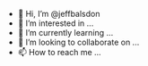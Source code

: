 - 👋 Hi, I’m @jeffbalsdon
- 👀 I’m interested in ...
- 🌱 I’m currently learning ...
- 💞️ I’m looking to collaborate on ...
- 📫 How to reach me ...

<!---
jeffbalsdon/jeffbalsdon is a ✨ special ✨ repository because its `README.md` (this file) appears on your GitHub profile.
You can click the Preview link to take a look at your changes.
--->
